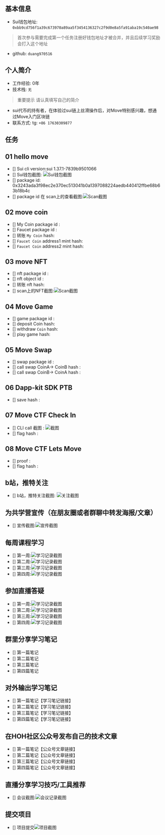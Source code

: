 ## 基本信息
- Sui钱包地址: `0xbb9cd756f1a39c673970a89aa5f3454136327c2f9d0e8a5fa91aba19c540ae98`
> 首次参与需要完成第一个任务注册好钱包地址才被合并，并且后续学习奖励会打入这个地址
- github: `duang970516`

## 个人简介
- 工作经验: 0年
- 技术栈: `无`
> 重要提示 请认真填写自己的简介
- sui代币的持有者，在体验过sui链上丝滑操作后，对Move特别感兴趣，想通过Move入门区块链
- 联系方式: tg: `+86 17630309877` 

## 任务

##   01 hello move  
- [] Sui cli version:sui 1.37.1-7839b9501066
- [] Sui钱包截图: ![Sui钱包截图](./images/img.png)
- [] package id: 0x3243ada3f98ec2e370ec513041b0a1397088224aedb440412ffbe68b63b18b4c
- [] package id 在 scan上的查看截图:![Scan截图](./images/img_1.png)

##   02 move coin
- [] My Coin package id : 
- [] Faucet package id : 
- [] 转账 `My Coin` hash:
- [] `Faucet Coin` address1 mint hash:
- [] `Faucet Coin` address2 mint hash:

##   03 move NFT
- [] nft package id :
- [] nft object id : 
- [] 转账 nft  hash:
- [] scan上的NFT截图:![Scan截图](./images/你的图片地址)

##   04 Move Game
- [] game package id :
- [] deposit Coin hash:
- [] withdraw `Coin` hash:
- [] play game hash:

##   05 Move Swap
- [] swap package id :
- [] call swap CoinA-> CoinB  hash :
- [] call swap CoinB-> CoinA  hash :

##   06 Dapp-kit SDK PTB
- [] save hash :

##   07 Move CTF Check In
- [] CLI call 截图 : ![截图](./images/你的图片地址)
- [] flag hash :

##   08 Move CTF Lets Move
- [] proof : 
- [] flag hash :

## 

## b站，推特关注

- [] b站，推特关注截图: ![关注截图](./images/你的图片地址)

## 为共学营宣传（在朋友圈或者群聊中转发海报/文章）

- [] 宣传截图:![宣传截图](./images/你的图片地址)

## 每周课程学习

- [] 第一周:![学习记录截图](./images/你的图片地址)
- [] 第二周:![学习记录截图](./images/你的图片地址)
- [] 第三周:![学习记录截图](./images/你的图片地址)
- [] 第四周:![学习记录截图](./images/你的图片地址)

## 参加直播答疑

- [] 第一周:![学习记录截图](./images/你的图片地址)
- [] 第二周:![学习记录截图](./images/你的图片地址)
- [] 第三周:![学习记录截图](./images/你的图片地址)
- [] 第四周:![学习记录截图](./images/你的图片地址)

## 群里分享学习笔记

- [] 第一篇笔记
- [] 第二篇笔记
- [] 第三篇笔记
- [] 第四篇笔记

## 对外输出学习笔记

- [] 第一篇笔记【学习笔记链接】
- [] 第二篇笔记【学习笔记链接】
- [] 第三篇笔记【学习笔记链接】
- [] 第四篇笔记【学习笔记链接】

## 在HOH社区公众号发布自己的技术文章

- [] 第一篇笔记【公众号文章链接】
- [] 第二篇笔记【公众号文章链接】
- [] 第三篇笔记【公众号文章链接】
- [] 第四篇笔记【公众号文章链接】

## 直播分享学习技巧/工具推荐

- [] 会议截图:![会议记录截图](./images/你的图片地址)

## 提交项目

- [] 项目提交![项目截图](./images/你的图片地址)
